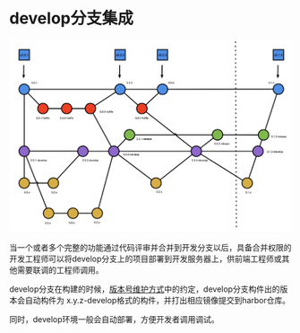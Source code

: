 # develop分支集成

![branchs](./images/branchs.jpg)

当一个或者多个完整的功能通过代码评审并合并到开发分支以后，具备合并权限的开发工程师可以将develop分支上的项目部署到开发服务器上，供前端工程师或其他需要联调的工程师调用。

develop分支在构建的时候，[版本号维护方式](environment/gitflow/version_number.md)中的约定，develop分支构件出的版本会自动构件为 x.y.z-develop格式的构件，并打出相应镜像提交到harbor仓库。

同时，develop环境一般会自动部署，方便开发者调用调试。